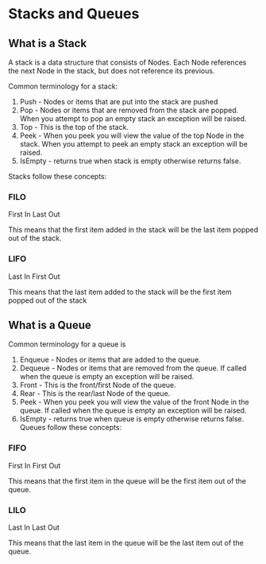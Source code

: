 # Stacks and Queues

## What is a Stack

A stack is a data structure that consists of Nodes. Each Node references the next Node in the stack, but does not reference its previous.

Common terminology for a stack:

1. Push - Nodes or items that are put into the stack are pushed
2. Pop - Nodes or items that are removed from the stack are popped. When you attempt to pop an empty stack an exception will be raised.
3. Top - This is the top of the stack.
4. Peek - When you peek you will view the value of the top Node in the stack. When you attempt to peek an empty stack an exception will be raised.
5. IsEmpty - returns true when stack is empty otherwise returns false.

Stacks follow these concepts:

### FILO
First In Last Out

This means that the first item added in the stack will be the last item popped out of the stack.

### LIFO
Last In First Out

This means that the last item added to the stack will be the first item popped out of the stack


## What is a Queue

Common terminology for a queue is

1. Enqueue - Nodes or items that are added to the queue.
2. Dequeue - Nodes or items that are removed from the queue. If called when the queue is empty an exception will be raised.
3. Front - This is the front/first Node of the queue.
4. Rear - This is the rear/last Node of the queue.
5. Peek - When you peek you will view the value of the front Node in the queue. If called when the queue is empty an exception will be raised.
6. IsEmpty - returns true when queue is empty otherwise returns false.
Queues follow these concepts:

### FIFO
First In First Out

This means that the first item in the queue will be the first item out of the queue.

### LILO
Last In Last Out

This means that the last item in the queue will be the last item out of the queue.